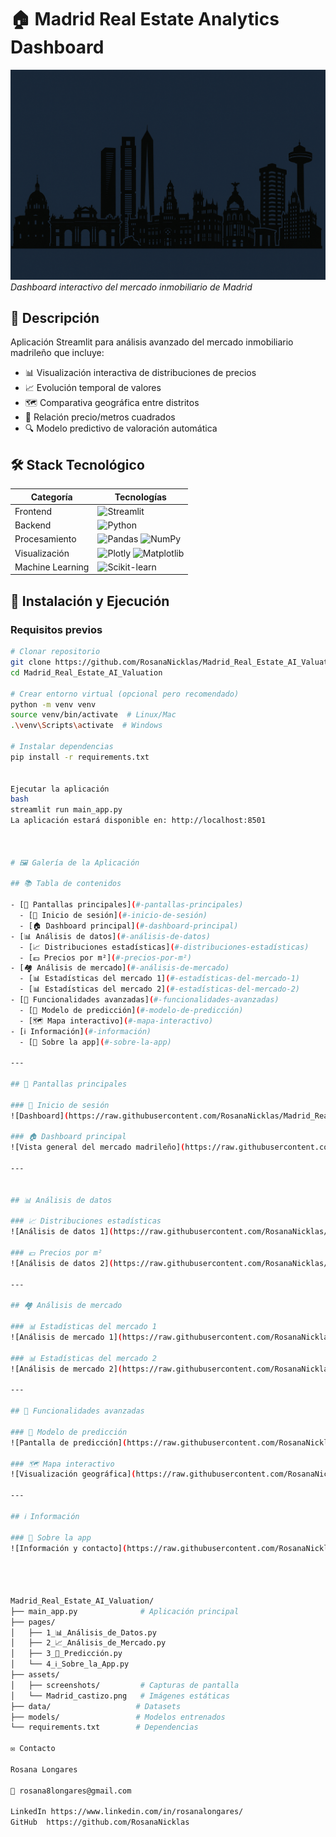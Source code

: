 # 🏠 Madrid Real Estate Analytics Dashboard

![Dashboard Preview](Madrid_castizo.png)  
*Dashboard interactivo del mercado inmobiliario de Madrid*

## 📌 Descripción

Aplicación Streamlit para análisis avanzado del mercado inmobiliario madrileño que incluye:
- 📊 Visualización interactiva de distribuciones de precios
- 📈 Evolución temporal de valores
- 🗺️ Comparativa geográfica entre distritos
- 📐 Relación precio/metros cuadrados
- 🔍 Modelo predictivo de valoración automática

## 🛠 Stack Tecnológico

| Categoría       | Tecnologías                                                                 |
|-----------------|-----------------------------------------------------------------------------|
| Frontend        | ![Streamlit](https://img.shields.io/badge/Streamlit-FF4B4B?logo=streamlit)  |
| Backend         | ![Python](https://img.shields.io/badge/Python-3.9+-3776AB?logo=python)      |
| Procesamiento   | ![Pandas](https://img.shields.io/badge/Pandas-150458?logo=pandas) ![NumPy](https://img.shields.io/badge/NumPy-013243?logo=numpy) |
| Visualización   | ![Plotly](https://img.shields.io/badge/Plotly-3F4F75?logo=plotly) ![Matplotlib](https://img.shields.io/badge/Matplotlib-11557C?logo=matplotlib) |
| Machine Learning| ![Scikit-learn](https://img.shields.io/badge/scikit--learn-F7931E?logo=scikit-learn) |

## 🚀 Instalación y Ejecución

### Requisitos previos
```bash
# Clonar repositorio
git clone https://github.com/RosanaNicklas/Madrid_Real_Estate_AI_Valuation.git
cd Madrid_Real_Estate_AI_Valuation

# Crear entorno virtual (opcional pero recomendado)
python -m venv venv
source venv/bin/activate  # Linux/Mac
.\venv\Scripts\activate  # Windows

# Instalar dependencias
pip install -r requirements.txt


Ejecutar la aplicación
bash
streamlit run main_app.py
La aplicación estará disponible en: http://localhost:8501

                  

# 🖼️ Galería de la Aplicación

## 📚 Tabla de contenidos

- [🚪 Pantallas principales](#-pantallas-principales)
  - [🔐 Inicio de sesión](#-inicio-de-sesión)
  - [🏠 Dashboard principal](#-dashboard-principal)
- [📊 Análisis de datos](#-análisis-de-datos)
  - [📈 Distribuciones estadísticas](#-distribuciones-estadísticas)
  - [💶 Precios por m²](#-precios-por-m²)
- [🏘️ Análisis de mercado](#-análisis-de-mercado)
  - [📊 Estadísticas del mercado 1](#-estadísticas-del-mercado-1)
  - [📊 Estadísticas del mercado 2](#-estadísticas-del-mercado-2)
- [🧠 Funcionalidades avanzadas](#-funcionalidades-avanzadas)
  - [🤖 Modelo de predicción](#-modelo-de-predicción)
  - [🗺️ Mapa interactivo](#-mapa-interactivo)
- [ℹ️ Información](#️-información)
  - [📱 Sobre la app](#-sobre-la-app)

---

## 🚪 Pantallas principales

### 🔐 Inicio de sesión
![Dashboard](https://raw.githubusercontent.com/RosanaNicklas/Madrid_Real_Estate_AI_Valuation/main/assets/dashboard.png)

### 🏠 Dashboard principal
![Vista general del mercado madrileño](https://raw.githubusercontent.com/RosanaNicklas/Madrid_Real_Estate_AI_Valuation/main/assets/proyecto.png)

---


## 📊 Análisis de datos

### 📈 Distribuciones estadísticas
![Análisis de datos 1](https://raw.githubusercontent.com/RosanaNicklas/Madrid_Real_Estate_AI_Valuation/main/assets/analisis1.png)

### 💶 Precios por m²
![Análisis de datos 2](https://raw.githubusercontent.com/RosanaNicklas/Madrid_Real_Estate_AI_Valuation/main/assets/analisis2.png)

---

## 🏘️ Análisis de mercado

### 📊 Estadísticas del mercado 1
![Análisis de mercado 1](https://raw.githubusercontent.com/RosanaNicklas/Madrid_Real_Estate_AI_Valuation/main/assets/analisismercado1.png)

### 📊 Estadísticas del mercado 2
![Análisis de mercado 2](https://raw.githubusercontent.com/RosanaNicklas/Madrid_Real_Estate_AI_Valuation/main/assets/analisismercado2.png)

---

## 🧠 Funcionalidades avanzadas

### 🤖 Modelo de predicción
![Pantalla de predicción](https://raw.githubusercontent.com/RosanaNicklas/Madrid_Real_Estate_AI_Valuation/main/assets/prediccion1.png)

### 🗺️ Mapa interactivo
![Visualización geográfica](https://raw.githubusercontent.com/RosanaNicklas/Madrid_Real_Estate_AI_Valuation/main/assets/prediccion2.png)

---

## ℹ️ Información

### 📱 Sobre la app
![Información y contacto](https://raw.githubusercontent.com/RosanaNicklas/Madrid_Real_Estate_AI_Valuation/main/assets/app.png)




Madrid_Real_Estate_AI_Valuation/
├── main_app.py              # Aplicación principal
├── pages/
│   ├── 1_📊_Análisis_de_Datos.py
│   ├── 2_📈_Análisis_de_Mercado.py
│   ├── 3_🔮_Predicción.py
│   └── 4_ℹ️_Sobre_la_App.py
├── assets/
│   ├── screenshots/         # Capturas de pantalla
│   └── Madrid_castizo.png   # Imágenes estáticas
├── data/                   # Datasets
├── models/                 # Modelos entrenados
└── requirements.txt        # Dependencias

✉️ Contacto

Rosana Longares

📧 rosana8longares@gmail.com

LinkedIn https://www.linkedin.com/in/rosanalongares/
GitHub  https://github.com/RosanaNicklas
